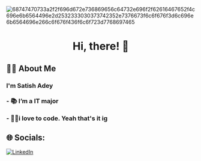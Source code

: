![68747470733a2f2f696d672e736869656c64732e696f2f62616467652f4c696e6b6564496e2d2532333030373742352e7376673f6c6f676f3d6c696e6b6564696e266c6f676f436f6c6f723d7768697465](https://github.com/user-attachments/assets/e3f1efa4-c355-4a65-b252-caaeeae33afa) 
  <h1 align="center">Hi, there! 👋</h1>


  
  <h2 align="left">👩‍💻  About Me</h2>
  
  ###
  
  <h3 align="left">I'm Satish Adey<br><br>- 📚 I’m a IT major</br><br>- 👩‍💻i love to code. Yeah that's it ig<br></h3>
  
 




  ## 🌐 Socials:
<a href="https://linkedin.com/in/Satish Adey" target="_blank">
      <img src="https://img.shields.io/badge/LinkedIn-%230077B5.svg?logo=linkedin&logoColor=white" alt="LinkedIn">
</a>

